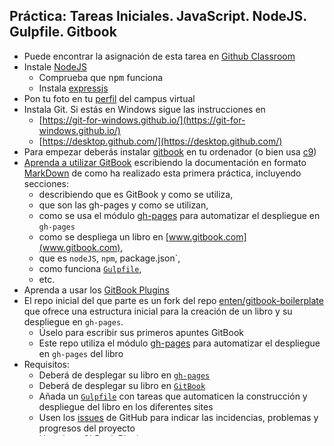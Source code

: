 ## Práctica: Tareas Iniciales. JavaScript. NodeJS. Gulpfile. Gitbook

* Puede encontrar la asignación de esta tarea en [Github Classroom](https://classroom.github.com/group-assignment-invitations/bbd5fd12ed63a9ec0009db60c4508d6e)
* Instale [NodeJS](https://nodejs.org/en/)
  * Comprueba que <tt>npm</tt> funciona
  * Instala [expressjs](http://expressjs.com/)
* Pon tu foto en tu <a href="https://campusvirtual.ull.es/1516/user/profile.php">perfil</a> del campus virtual
* Instala Git. 
Si estás en Windows sigue las instrucciones en 
  * [https://git-for-windows.github.io/](https://git-for-windows.github.io/) 
  * [https://desktop.github.com/](https://desktop.github.com/)
* Para empezar deberás instalar [gitbook](https://www.npmjs.com/package/gitbook) en tu ordenador (o bien usa [c9](https://c9.io))
* [Aprenda a utilizar GitBook](https://www.gitbook.com/book/gitbookio/documentation/details) escribiendo la documentación en formato [MarkDown](https://daringfireball.net/projects/markdown/) de como ha realizado esta primera práctica, incluyendo secciones:
  * describiendo que es GitBook y como se utiliza, 
  * que son las gh-pages y como se utilizan, 
  * como se usa el módulo [gh-pages](https://www.npmjs.com/package/gh-pages) para automatizar el despliegue en `gh-pages`
  * como se despliega un libro en [www.gitbook.com](www.gitbook.com), 
  * que es `nodeJS`, `npm`, package.json`, 
  * como funciona [`Gulpfile`](https://github.com/gulpjs/gulp),
  * etc.
* Aprenda a usar los [GitBook Plugins](https://plugins.gitbook.com/)
* El repo inicial del que parte es un fork del repo [enten/gitbook-boilerplate](https://github.com/enten/gitbook-boilerplate) que ofrece una estructura inicial para la creación de un libro y su despliegue en `gh-pages`. 
  * Úselo para escribir sus primeros apuntes GitBook
  * Este repo utiliza el módulo [gh-pages](https://www.npmjs.com/package/gh-pages) para automatizar el despliegue en `gh-pages` del libro
* Requisitos:
  * Deberá de desplegar su libro en [`gh-pages`](https://pages.github.com/)
  * Deberá de desplegar su libro en [`GitBook`](https://www.gitbook.com/)
  * Añada un [`Gulpfile`](https://github.com/gulpjs/gulp) con tareas que automaticen la construcción y despliegue del libro en los diferentes sites
  *  Usen los [issues](https://guides.github.com/features/issues/) de GitHub para indicar las incidencias, problemas y progresos del proyecto
  * Use algun [GitBook Plugin](https://plugins.gitbook.com/) en sus apuntes
